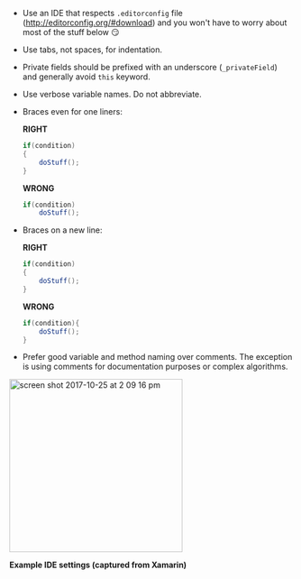 - Use an IDE that respects `.editorconfig` file (http://editorconfig.org/#download) and you won't have to worry about most of the stuff below :smirk:

- Use tabs, not spaces, for indentation.

- Private fields should be prefixed with an underscore (`_privateField`) and generally avoid `this` keyword.

- Use verbose variable names. Do not abbreviate.

- Braces even for one liners:

  **RIGHT**
  ```cs
  if(condition) 
  {
      doStuff();
  }
  ```

  **WRONG**
  ```cs
  if(condition)
      doStuff();
  ```

- Braces on a new line:

  **RIGHT**
  ```cs
  if(condition) 
  {
      doStuff();
  }
  ```

  **WRONG**
  ```cs
  if(condition){
      doStuff();
  }
  ```

- Prefer good variable and method naming over comments. The exception is using comments for documentation purposes or complex algorithms.

<img width="307" alt="screen shot 2017-10-25 at 2 09 16 pm" src="https://user-images.githubusercontent.com/23202691/32020662-31ed7d82-b98e-11e7-8705-a3016d7f038b.png">

__Example IDE settings (captured from Xamarin)__


